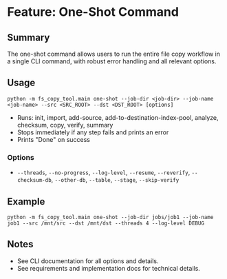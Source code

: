 # Feature: One-Shot Command

## Summary
The one-shot command allows users to run the entire file copy workflow in a single CLI command, with robust error handling and all relevant options.

## Usage
```
python -m fs_copy_tool.main one-shot --job-dir <job-dir> --job-name <job-name> --src <SRC_ROOT> --dst <DST_ROOT> [options]
```

- Runs: init, import, add-source, add-to-destination-index-pool, analyze, checksum, copy, verify, summary
- Stops immediately if any step fails and prints an error
- Prints "Done" on success

### Options
- `--threads`, `--no-progress`, `--log-level`, `--resume`, `--reverify`, `--checksum-db`, `--other-db`, `--table`, `--stage`, `--skip-verify`

## Example
```
python -m fs_copy_tool.main one-shot --job-dir jobs/job1 --job-name job1 --src /mnt/src --dst /mnt/dst --threads 4 --log-level DEBUG
```

## Notes
- See CLI documentation for all options and details.
- See requirements and implementation docs for technical details.

